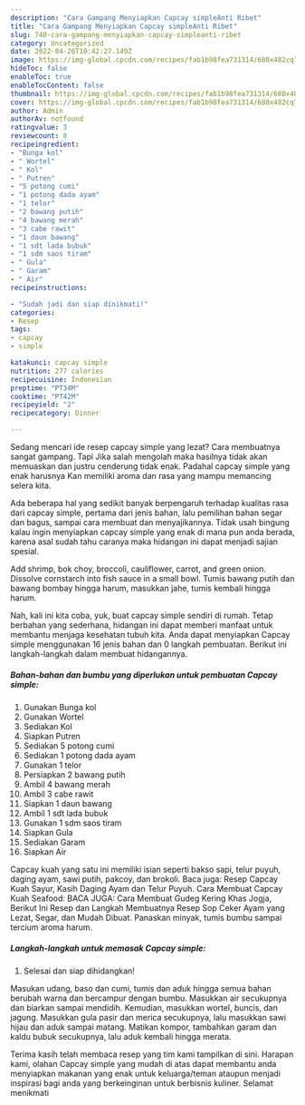 ```yaml
---
description: "Cara Gampang Menyiapkan Capcay simpleAnti Ribet"
title: "Cara Gampang Menyiapkan Capcay simpleAnti Ribet"
slug: 740-cara-gampang-menyiapkan-capcay-simpleanti-ribet
category: Uncategorized
date: 2022-04-26T10:42:27.149Z
image: https://img-global.cpcdn.com/recipes/fab1b98fea731314/680x482cq70/capcay-simple-foto-resep-utama.jpg
hideToc: false
enableToc: true
enableTocContent: false
thumbnail: https://img-global.cpcdn.com/recipes/fab1b98fea731314/680x482cq70/capcay-simple-foto-resep-utama.jpg
cover: https://img-global.cpcdn.com/recipes/fab1b98fea731314/680x482cq70/capcay-simple-foto-resep-utama.jpg
author: Admin
authorAv: notfound
ratingvalue: 3
reviewcount: 8
recipeingredient:
- "Bunga kol"
- " Wortel"
- " Kol"
- " Putren"
- "5 potong cumi"
- "1 potong dada ayam"
- "1 telor"
- "2 bawang putih"
- "4 bawang merah"
- "3 cabe rawit"
- "1 daun bawang"
- "1 sdt lada bubuk"
- "1 sdm saos tiram"
- " Gula"
- " Garam"
- " Air"
recipeinstructions:

- "Sudah jadi dan siap dinikmati!"
categories:
- Resep
tags:
- capcay
- simple

katakunci: capcay simple 
nutrition: 277 calories
recipecuisine: Indonesian
preptime: "PT34M"
cooktime: "PT42M"
recipeyield: "2"
recipecategory: Dinner

---
```



Sedang mencari ide resep capcay simple yang lezat? Cara membuatnya sangat gampang. Tapi Jika salah mengolah maka hasilnya tidak akan memuaskan dan justru cenderung tidak enak. Padahal capcay simple yang enak harusnya Kan memiliki aroma dan rasa yang mampu memancing selera kita.


Ada beberapa hal yang sedikit banyak berpengaruh terhadap kualitas rasa dari capcay simple, pertama dari jenis bahan, lalu pemilihan bahan segar dan bagus, sampai cara membuat dan menyajikannya. Tidak usah bingung kalau ingin menyiapkan capcay simple yang enak di mana pun anda berada, karena asal sudah tahu caranya maka hidangan ini dapat menjadi sajian spesial.

Add shrimp, bok choy, broccoli, cauliflower, carrot, and green onion. Dissolve cornstarch into fish sauce in a small bowl. Tumis bawang putih dan bawang bombay hingga harum, masukkan jahe, tumis kembali hingga harum.


Nah, kali ini kita coba, yuk, buat capcay simple sendiri di rumah. Tetap berbahan yang sederhana, hidangan ini dapat memberi manfaat untuk membantu menjaga kesehatan tubuh kita. Anda dapat menyiapkan Capcay simple menggunakan 16 jenis bahan dan 0 langkah pembuatan. Berikut ini langkah-langkah dalam membuat hidangannya.

<!--inarticleads1-->

##### Bahan-bahan dan bumbu yang diperlukan untuk pembuatan Capcay simple:

1. Gunakan Bunga kol
1. Gunakan  Wortel
1. Sediakan  Kol
1. Siapkan  Putren
1. Sediakan 5 potong cumi
1. Sediakan 1 potong dada ayam
1. Gunakan 1 telor
1. Persiapkan 2 bawang putih
1. Ambil 4 bawang merah
1. Ambil 3 cabe rawit
1. Siapkan 1 daun bawang
1. Ambil 1 sdt lada bubuk
1. Gunakan 1 sdm saos tiram
1. Siapkan  Gula
1. Sediakan  Garam
1. Siapkan  Air


Capcay kuah yang satu ini memiliki isian seperti bakso sapi, telur puyuh, daging ayam, sawi putih, pakcoy, dan brokoli. Baca juga: Resep Capcay Kuah Sayur, Kasih Daging Ayam dan Telur Puyuh. Cara Membuat Capcay Kuah Seafood: BACA JUGA: Cara Membuat Gudeg Kering Khas Jogja, Berikut Ini Resep dan Langkah Membuatnya Resep Sop Ceker Ayam yang Lezat, Segar, dan Mudah Dibuat. Panaskan minyak, tumis bumbu sampai tercium aroma harum. 

<!--inarticleads2-->

##### Langkah-langkah untuk memasak Capcay simple:


1. Selesai dan siap dihidangkan!

Masukan udang, baso dan cumi, tumis dan aduk hingga semua bahan berubah warna dan bercampur dengan bumbu. Masukkan air secukupnya dan biarkan sampai mendidih. Kemudian, masukkan wortel, buncis, dan jagung. Masukkan gula pasir dan merica secukupnya, lalu masukkan sawi hijau dan aduk sampai matang. Matikan kompor, tambahkan garam dan kaldu bubuk secukupnya, lalu aduk kembali hingga merata. 

Terima kasih telah membaca resep yang tim kami tampilkan di sini. Harapan kami, olahan Capcay simple yang mudah di atas dapat membantu anda menyiapkan makanan yang enak untuk keluarga/teman ataupun menjadi inspirasi bagi anda yang berkeinginan untuk berbisnis kuliner. Selamat menikmati
